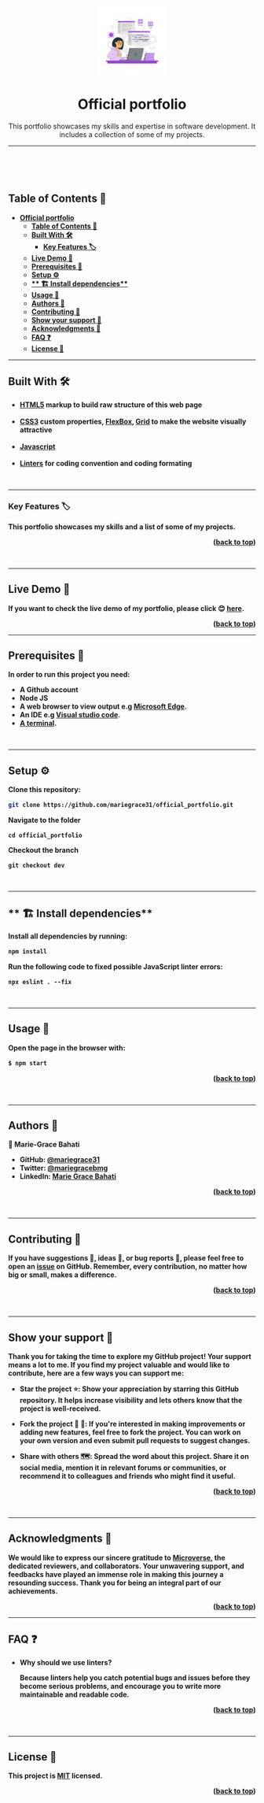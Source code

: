 <a name="readme-top"></a>

<div align="center">
  <img src="./src/assets/womenCoding.gif" alt="logo" width="140"  height="140" />

#  **Official portfolio**
This portfolio showcases my skills and expertise in software development. It includes a collection of some of my projects. 

---
  <br/>
  <br/>
  <br/>
</div>

<!-- TABLE OF CONTENTS -->
## <b>Table of Contents 📗
- [**Official portfolio**](#official-portfolio)
  - [Table of Contents 📗](#table-of-contents-)
  - [**Built With 🛠**](#built-with-)
    - [**Key Features 🏷️** ](#key-features-️-)
  - [Live Demo 🚀](#live-demo-)
  - [**Prerequisites 🧱**](#prerequisites-)
  - [**Setup ⚙️**](#setup-️)
  - [\*\* 🏗️ Install dependencies\*\*](#-️-install-dependencies)
  - [**Usage 📂**](#usage-)
  - [**Authors 👤**](#authors-)
  - [**Contributing 🤝**](#contributing-)
  - [**Show your support 🌟**](#show-your-support-)
  - [**Acknowledgments 🙏**](#acknowledgments-)
  - [**FAQ ❓**](#faq-)
  - [License 📝](#license-)

---
<!-- BUILT WITH -->
## **Built With 🛠**<a name="built-with"></a><br>

  <ul>
    <li><a href="https://developer.mozilla.org/en-US/docs/Web/HTML">HTML5</a> markup to build raw structure of this web page</li><br>
    <li><a href="https://developer.mozilla.org/en-US/docs/Web/CSS">CSS3</a> custom properties, <a href="https://css-tricks.com/snippets/css/a-guide-to-flexbox/">FlexBox</a>, <a href="https://www.w3schools.com/css/css_grid.asp">Grid</a> to make the website visually attractive</li><br>
    <li><a href="https://reactjs.org/">Javascript</a></li><br>
    <li><a href="https://mozilla.github.io/addons-linter/">Linters</a> for coding convention and coding formating</li>
  </ul>

<br>

---
<!-- KEY FEATURES -->
### **Key Features 🏷️** <a name="key-features"></a>

This portfolio showcases my skills and a list of some of my projects.

<p align="right">(<a href="#readme-top">back to top</a>)</p>
<br>

---
<!-- LIVE DEMO -->
## <b>Live Demo 🚀</b><a name="live-demo"></a>

If you want to check the live demo of my portfolio, please click 😊 [here](https://mariegrace31.github.io/Meal_Gallery/dist/).

<p align="right">(<a href="#readme-top">back to top</a>)</p>

---
<!-- PREREQUISITIES -->
## **Prerequisites 🧱**<a name="prerequisites"></a>

In order to run this project you need:

- A Github account
- Node JS
- A web browser to view output e.g [Microsoft Edge](https://www.microsoft.com/en-us/edge).
- An IDE e.g [Visual studio code](https://code.visualstudio.com/).
- [A terminal](https://code.visualstudio.com/docs/terminal/basics).

<br>

---
<!-- SETUP -->
## **Setup ⚙️**<a name="setup"></a>

Clone this repository:<br>
```sh
git clone https://github.com/mariegrace31/official_portfolio.git

```
Navigate to the folder
```
cd official_portfolio
```
Checkout the branch
```
git checkout dev
```
<br>

---
<!-- INSTALL -->
## ** 🏗️ Install dependencies**<a name="install"></a>

Install all dependencies by running:

```sh
npm install
```
Run the following code to fixed possible JavaScript linter errors:
```
npx eslint . --fix
```
<br>

---
<!-- USAGE -->
## **Usage 📂**<a name="usage"></a>
Open the page in the browser with:
```sh
$ npm start
```
<p align="right">(<a href="#readme-top">back to top</a>)</p>
<br>

---
<!-- AUTHORS -->
## **Authors 👤**<a name="author"></a>
👤 **Marie-Grace Bahati**
- GitHub: [@mariegrace31](https://github.com/mariegrace31)
- Twitter: [@mariegracebmg](https://twitter.com/mariegracebmg)
- LinkedIn: [Marie Grace Bahati](https://linkedin.com/in/marie-gr%C3%A2ce-bahati-546765224)
<p align="right">(<a href="#readme-top">back to top</a>)</p>

<br>

---
<!-- CONTRIBUTING -->
## **Contributing 🤝**<a name="contributing"></a>

If you have suggestions 📝, ideas 🤔, or bug reports 🐛, please feel free to open an [issue](https://github.com/mariegrace31/official_portfolio/issues) on GitHub.
Remember, every contribution, no matter how big or small, makes a difference.

<p align="right">(<a href="#readme-top">back to top</a>)</p>

<br>

---
<!-- SUPPORT -->
## **Show your support 🌟**<a name="support"></a>

Thank you for taking the time to explore my GitHub project! Your support means a lot to me. If you find my project valuable and would like to contribute, here are a few ways you can support me:

 - **Star the project ⭐️**: Show your appreciation by starring this GitHub repository. It helps increase visibility and lets others know that the project is well-received.

 - **Fork the project 🍴 🎣**: If you're interested in making improvements or adding new features, feel free to fork the project. You can work on your own version and even submit pull requests to suggest changes.

 - **Share with others 🗺️**: Spread the word about this project. Share it on social media, mention it in relevant forums or communities, or recommend it to colleagues and friends who might find it useful.

<p align="right">(<a href="#readme-top">back to top</a>)</p>

<br>

---
<!-- ACKNOWLEDGEMENTS -->
## **Acknowledgments 🙏**<a name="acknowledgements"></a>

We would like to express our sincere gratitude to [Microverse](https://github.com/microverseinc), the dedicated reviewers, and collaborators. Your unwavering support, and feedbacks have played an immense role in making this journey a resounding success. Thank you for being an integral part of our achievements.

<p align="right">(<a href="#readme-top">back to top</a>)</p>

---
<!-- FAQ -->
## **FAQ ❓**<a name="faq"></a>

- **Why should we use linters?**

  Because linters help you catch potential bugs and issues before they become serious problems, and encourage you to write more maintainable and readable code.

<p align="right">(<a href="#readme-top">back to top</a>)</p>

<br>

---
<!-- LICENCE -->
## <b>License 📝</b><a name="license"></a>

This project is [MIT](./LICENSE) licensed.

<p align="right">(<a href="#readme-top">back to top</a>)</p>